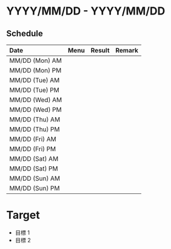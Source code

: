 # YYYY/MM/DD - YYYY/MM/DD

## Schedule

| Date | Menu | Result | Remark |
|:---|:---|:---|:---|
| MM/DD (Mon) AM | | | |
| MM/DD (Mon) PM | | | |
| MM/DD (Tue) AM | | | |
| MM/DD (Tue) PM | | | |
| MM/DD (Wed) AM | | | |
| MM/DD (Wed) PM | | | |
| MM/DD (Thu) AM | | | |
| MM/DD (Thu) PM | | | |
| MM/DD (Fri) AM | | | |
| MM/DD (Fri) PM | | | |
| MM/DD (Sat) AM | | | |
| MM/DD (Sat) PM | | | |
| MM/DD (Sun) AM | | | |
| MM/DD (Sun) PM | | | |

# Target

* 目標 1
* 目標 2
